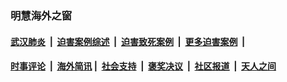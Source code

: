 
### 明慧海外之窗

####  [武汉肺炎](indexes/365.md?t=07092100) &nbsp;|&nbsp;  [迫害案例综述](indexes/328.md?t=07092100) &nbsp;|&nbsp; [迫害致死案例](indexes/277.md?t=07092100)  &nbsp;|&nbsp; [更多迫害案例](indexes/81.md?t=07092100)  &nbsp;|&nbsp; 
####  [时事评论](indexes/19.md?t=07092100) &nbsp;|&nbsp; [海外简讯](indexes/245.md?t=07092100)&nbsp;|&nbsp;  [社会支持](indexes/140.md?t=07092100) &nbsp;|&nbsp; [褒奖决议](indexes/282.md?t=07092100) &nbsp;|&nbsp; [社区报道](indexes/91.md?t=07092100)  &nbsp;|&nbsp; [天人之间](indexes/78.md?t=07092100) 

